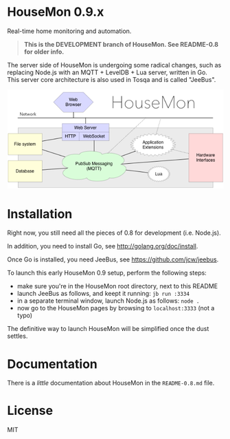 # HouseMon 0.9.x

Real-time home monitoring and automation.

> **This is the DEVELOPMENT branch of HouseMon. See README-0.8 for older info.**

The server side of HouseMon is undergoing some radical changes, such as  
replacing Node.js with an MQTT + LevelDB + Lua server, written in Go.  
This server core architecture is also used in Tosqa and is called "JeeBus".  

![HM-0.9-diagram.png](HM-0.9-diagram.png)

# Installation

Right now, you still need all the pieces of 0.8 for development (i.e. Node.js).

In addition, you need to install Go, see <http://golang.org/doc/install>.

Once Go is installed, you need JeeBus, see <https://github.com/jcw/jeebus>.

To launch this early HouseMon 0.9 setup, perform the following steps:

* make sure you're in the HouseMon root directory, next to this README
* launch JeeBus as follows, and keept it running: `jb run :3334`
* in a separate terminal window, launch Node.js as follows: `node .`
* now go to the HouseMon pages by browsing to `localhost:3333` (not a typo)

The definitive way to launch HouseMon will be simplified once the dust settles.

# Documentation

There is a _little_ documentation about HouseMon in the `README-0.8.md` file.

# License

MIT
